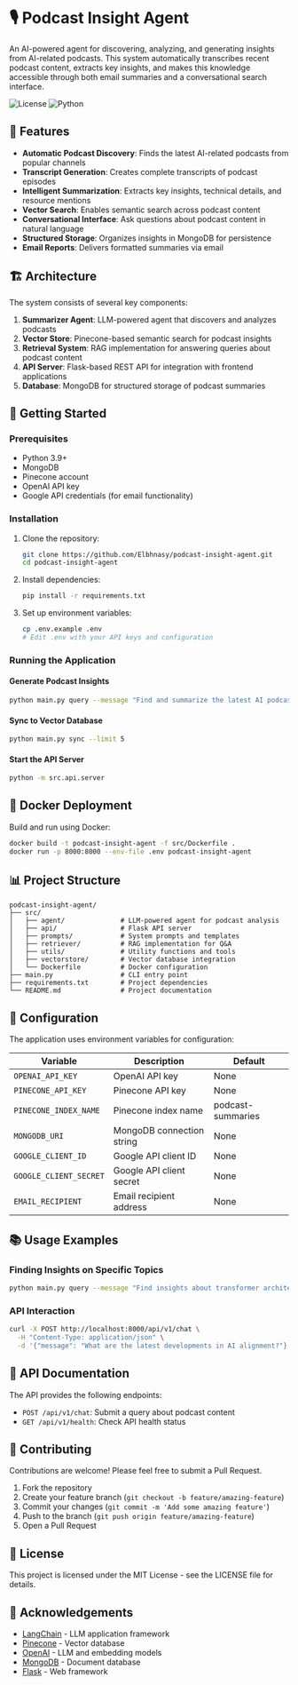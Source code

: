# 🎙️ Podcast Insight Agent

An AI-powered agent for discovering, analyzing, and generating insights from AI-related podcasts. This system automatically transcribes recent podcast content, extracts key insights, and makes this knowledge accessible through both email summaries and a conversational search interface.

![License](https://img.shields.io/badge/license-MIT-blue)
![Python](https://img.shields.io/badge/python-3.9%20%7C%203.10%20%7C%203.11-blue)

## 🌟 Features

- **Automatic Podcast Discovery**: Finds the latest AI-related podcasts from popular channels
- **Transcript Generation**: Creates complete transcripts of podcast episodes
- **Intelligent Summarization**: Extracts key insights, technical details, and resource mentions
- **Vector Search**: Enables semantic search across podcast content
- **Conversational Interface**: Ask questions about podcast content in natural language
- **Structured Storage**: Organizes insights in MongoDB for persistence
- **Email Reports**: Delivers formatted summaries via email

## 🏗️ Architecture

The system consists of several key components:

1. **Summarizer Agent**: LLM-powered agent that discovers and analyzes podcasts
2. **Vector Store**: Pinecone-based semantic search for podcast insights
3. **Retrieval System**: RAG implementation for answering queries about podcast content
4. **API Server**: Flask-based REST API for integration with frontend applications
5. **Database**: MongoDB for structured storage of podcast summaries

## 🚀 Getting Started

### Prerequisites

- Python 3.9+
- MongoDB
- Pinecone account
- OpenAI API key
- Google API credentials (for email functionality)

### Installation

1. Clone the repository:
   ```bash
   git clone https://github.com/Elbhnasy/podcast-insight-agent.git
   cd podcast-insight-agent
   ```

2. Install dependencies:
   ```bash
   pip install -r requirements.txt
   ```

3. Set up environment variables:
   ```bash
   cp .env.example .env
   # Edit .env with your API keys and configuration
   ```

### Running the Application

#### Generate Podcast Insights

```bash
python main.py query --message "Find and summarize the latest AI podcasts"
```

#### Sync to Vector Database

```bash
python main.py sync --limit 5
```

#### Start the API Server

```bash
python -m src.api.server
```

## 🐳 Docker Deployment

Build and run using Docker:

```bash
docker build -t podcast-insight-agent -f src/Dockerfile .
docker run -p 8000:8000 --env-file .env podcast-insight-agent
```

## 📊 Project Structure

```
podcast-insight-agent/
├── src/
│   ├── agent/              # LLM-powered agent for podcast analysis
│   ├── api/                # Flask API server
│   ├── prompts/            # System prompts and templates
│   ├── retriever/          # RAG implementation for Q&A
│   ├── utils/              # Utility functions and tools
│   ├── vectorstore/        # Vector database integration
│   └── Dockerfile          # Docker configuration
├── main.py                 # CLI entry point
├── requirements.txt        # Project dependencies
└── README.md               # Project documentation
```

## 🔧 Configuration

The application uses environment variables for configuration:

| Variable | Description | Default |
|----------|-------------|---------|
| `OPENAI_API_KEY` | OpenAI API key | None |
| `PINECONE_API_KEY` | Pinecone API key | None |
| `PINECONE_INDEX_NAME` | Pinecone index name | podcast-summaries |
| `MONGODB_URI` | MongoDB connection string | None |
| `GOOGLE_CLIENT_ID` | Google API client ID | None |
| `GOOGLE_CLIENT_SECRET` | Google API client secret | None |
| `EMAIL_RECIPIENT` | Email recipient address | None |

## 📚 Usage Examples

### Finding Insights on Specific Topics

```bash
python main.py query --message "Find insights about transformer architecture alternatives from recent podcasts"
```

### API Interaction

```bash
curl -X POST http://localhost:8000/api/v1/chat \
  -H "Content-Type: application/json" \
  -d '{"message": "What are the latest developments in AI alignment?"}'
```

## 📝 API Documentation

The API provides the following endpoints:

- `POST /api/v1/chat`: Submit a query about podcast content
- `GET /api/v1/health`: Check API health status

## 🤝 Contributing

Contributions are welcome! Please feel free to submit a Pull Request.

1. Fork the repository
2. Create your feature branch (`git checkout -b feature/amazing-feature`)
3. Commit your changes (`git commit -m 'Add some amazing feature'`)
4. Push to the branch (`git push origin feature/amazing-feature`)
5. Open a Pull Request

## 📄 License

This project is licensed under the MIT License - see the LICENSE file for details.

## 🙏 Acknowledgements

- [LangChain](https://github.com/langchain-ai/langchain) - LLM application framework
- [Pinecone](https://www.pinecone.io/) - Vector database
- [OpenAI](https://openai.com/) - LLM and embedding models
- [MongoDB](https://www.mongodb.com/) - Document database
- [Flask](https://flask.palletsprojects.com/) - Web framework
